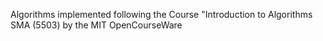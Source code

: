 Algorithms implemented following the Course "Introduction to Algorithms SMA (5503) by the MIT OpenCourseWare